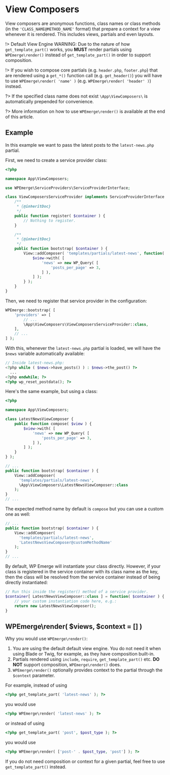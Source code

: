 # View Composers

View composers are anonymous functions, class names or class methods (in the `'CLASS_NAME@METHOD_NAME'` format) that prepare a context for a view whenever it is rendered. This includes views, partials and even layouts.


!> Default View Engine WARNING: Due to the nature of how `get_template_part()` works, you __MUST__ render partials using `WPEmerge\render()` instead of `get_template_part()` in order to support composition.

!> If you wish to compose core 
partials (e.g. `header.php`, `footer.php`) that are rendered using a `get_*()` function call (e.g. `get_header()`) you will have to use `WPEmerge\render( 'name' )` (e.g. `WPEmerge\render( 'header' )`) instead.

?> If the specified class name does not exist `\App\ViewComposers\` is automatically prepended for convenience.

?> More information on how to use `WPEmerge\render()` is available at the end of this article.

## Example

In this example we want to pass the latest posts to the `latest-news.php` partial.

First, we need to create a service provider class:
```php
<?php

namespace App\ViewComposers;

use WPEmerge\ServiceProviders\ServiceProviderInterface;

class ViewComposersServiceProvider implements ServiceProviderInterface {
    /**
     * {@inheritDoc}
     */
    public function register( $container ) {
        // Nothing to register.
    }

    /**
     * {@inheritDoc}
     */
    public function bootstrap( $container ) {
        View::addComposer( 'templates/partials/latest-news', function( $view ) {
            $view->with( [
                'news' => new WP_Query( [
                    'posts_per_page' => 3,
                ] ),
            ] );
        } );
    }
}
```

Then, we need to register that service provider in the configuration:
```php
WPEmerge::bootstrap( [
    'providers' => [
        // ...
        \App\ViewComposers\ViewComposersServiceProvider::class,
    ],
    // ...
] );
```

With this, whenever the `latest-news.php` partial is loaded, we will have the `$news` variable automatically available:
```php
// Inside latest-news.php:
<?php while ( $news->have_posts() ) : $news->the_post() ?>
  ...
<?php endwhile; ?>
<?php wp_reset_postdata(); ?>
```

Here's the same example, but using a class:

```php
<?php

namespace App\ViewComposers;

class LatestNewsViewComposer {
    public function compose( $view ) {
        $view->with( [
            'news' => new WP_Query( [
                'posts_per_page' => 3,
            ] ),
        ] );
    }
} );
```

```php
// ...
public function bootstrap( $container ) {
    View::addComposer(
      'templates/partials/latest-news',
      \App\ViewComposers\LatestNewsViewComposer::class
    );
}
// ...
```

The expected method name by default is `compose` but you can use a custom one as well:
```php
// ...
public function bootstrap( $container ) {
    View::addComposer(
      'templates/partials/latest-news',
      'LatestNewsViewComposer@customMethodName'
    );
}
// ...
```

By default, WP Emerge will instantiate your class directly. However, if your class is registered in the service container with its class name as the key, then the class will be resolved from the service container instead of being directly instantiated:

```php
// Run this inside the register() method of a service provider.
$container[ LatestNewsViewComposer::class ] = function( $container ) {
    // your custom instantiation code here, e.g.:
    return new LatestNewsViewComposer();
}
```

## WPEmerge\render( $views, $context = [] )

Why you would use `WPEmerge\render()`:

1. You are using the default default view engine. You do not need it when using Blade or Twig, for example, as they have composition built-in.
1. Partials rendered using `include`, `require`, `get_template_part()` etc. __DO NOT__ support composition, `WPEmerge\render()` does.
1. `WPEmerge\render()` optionally provides context to the partial through the `$context` parameter.

For example, instead of using
```php
<?php get_template_part( 'latest-news' ); ?>
```
you would use
```php
<?php WPEmerge\render( 'latest-news' ); ?>
```
or instead of using
```php
<?php get_template_part( 'post', $post_type ); ?>
```
you would use
```php
<?php WPEmerge\render( ['post-' . $post_type, 'post'] ); ?>
```

If you do not need composition or context for a given partial, feel free to use `get_template_part()` instead.
